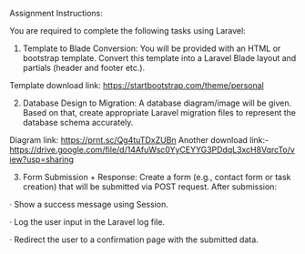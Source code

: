 Assignment Instructions:

You are required to complete the following tasks using Laravel:

1. Template to Blade Conversion:
You will be provided with an HTML or bootstrap template. Convert this template into a Laravel Blade layout and partials (header and footer etc.).

Template download link: https://startbootstrap.com/theme/personal

2. Database Design to Migration:
A database diagram/image will be given. Based on that, create appropriate Laravel migration files to represent the database schema accurately.

Diagram link: https://prnt.sc/Qg4tuTDxZUBn
Another download link:- https://drive.google.com/file/d/14AfuWsc0YyCEYYG3PDdqL3xcH8VqrcTo/view?usp=sharing

3. Form Submission + Response:
Create a form (e.g., contact form or task creation) that will be submitted via POST request. After submission:

· Show a success message using Session.

· Log the user input in the Laravel log file.

· Redirect the user to a confirmation page with the submitted data.
